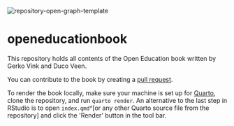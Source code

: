 ![repository-open-graph-template](https://github.com/gerkovink/openeducationbook/assets/6791208/6a54e108-859a-45d1-ad9e-189f975b114e)

# openeducationbook

This repository holds all contents of the Open Education book written by Gerko Vink and Duco Veen.

You can contribute to the book by creating a [pull request](https://github.com/gerkovink/openeducationbook/pulls).

To render the book locally, make sure your machine is set up for [Quarto](https://quarto.org/), clone the repository, and run `quarto render`. An alternative to the last step in RStudio is to open `index.qmd`^[or any other Quarto source file from the repository] and click the 'Render' button in the tool bar.
